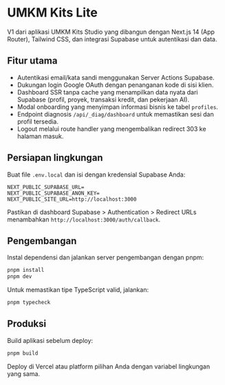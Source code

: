 # UMKM Kits Lite

V1 dari aplikasi UMKM Kits Studio yang dibangun dengan Next.js 14 (App Router), Tailwind CSS, dan integrasi Supabase untuk autentikasi dan data.

## Fitur utama

- Autentikasi email/kata sandi menggunakan Server Actions Supabase.
- Dukungan login Google OAuth dengan penanganan kode di sisi klien.
- Dashboard SSR tanpa cache yang menampilkan data nyata dari Supabase (profil, proyek, transaksi kredit, dan pekerjaan AI).
- Modal onboarding yang menyimpan informasi bisnis ke tabel `profiles`.
- Endpoint diagnosis `/api/_diag/dashboard` untuk memastikan sesi dan profil tersedia.
- Logout melalui route handler yang mengembalikan redirect 303 ke halaman masuk.

## Persiapan lingkungan

Buat file `.env.local` dan isi dengan kredensial Supabase Anda:

```env
NEXT_PUBLIC_SUPABASE_URL=
NEXT_PUBLIC_SUPABASE_ANON_KEY=
NEXT_PUBLIC_SITE_URL=http://localhost:3000
```

Pastikan di dashboard Supabase > Authentication > Redirect URLs menambahkan `http://localhost:3000/auth/callback`.

## Pengembangan

Instal dependensi dan jalankan server pengembangan dengan pnpm:

```bash
pnpm install
pnpm dev
```

Untuk memastikan tipe TypeScript valid, jalankan:

```bash
pnpm typecheck
```

## Produksi

Build aplikasi sebelum deploy:

```bash
pnpm build
```

Deploy di Vercel atau platform pilihan Anda dengan variabel lingkungan yang sama.
